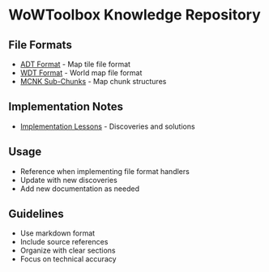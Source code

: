 # WoWToolbox Knowledge Repository

## File Formats
- [ADT Format](./adt_format.md) - Map tile file format
- [WDT Format](./wdt_format.md) - World map file format
- [MCNK Sub-Chunks](./mcnk_subchunks.md) - Map chunk structures

## Implementation Notes
- [Implementation Lessons](./implementation_lessons.md) - Discoveries and solutions

## Usage
- Reference when implementing file format handlers
- Update with new discoveries
- Add new documentation as needed

## Guidelines
- Use markdown format
- Include source references
- Organize with clear sections
- Focus on technical accuracy